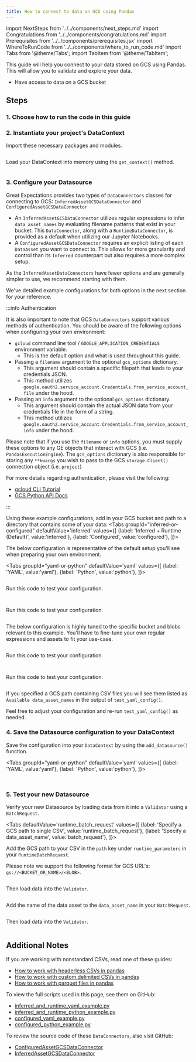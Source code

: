 ```yaml
---
title: How to connect to data on GCS using Pandas
---
```


import NextSteps from '../../components/next_steps.md'
import Congratulations from '../../components/congratulations.md'
import Prerequisites from '../../components/prerequisites.jsx'
import WhereToRunCode from '../../components/where_to_run_code.md'
import Tabs from '@theme/Tabs';
import TabItem from '@theme/TabItem';

This guide will help you connect to your data stored on GCS using Pandas.
This will allow you to validate and explore your data.

<Prerequisites>

- Have access to data on a GCS bucket

</Prerequisites>

## Steps

### 1. Choose how to run the code in this guide

<WhereToRunCode />

### 2. Instantiate your project's DataContext

Import these necessary packages and modules.

```python file=../../../../../tests/integration/docusaurus/connecting_to_your_data/cloud/gcs/pandas/inferred_and_runtime_yaml_example.py#L3-L6
```

Load your DataContext into memory using the `get_context()` method.

```python file=../../../../../tests/integration/docusaurus/connecting_to_your_data/cloud/gcs/pandas/inferred_and_runtime_yaml_example.py#L8
```

### 3. Configure your Datasource

Great Expectations provides two types of `DataConnectors` classes for connecting to GCS: `InferredAssetGCSDataConnector` and `ConfiguredAssetGCSDataConnector`

  - An `InferredAssetGCSDataConnector` utilizes regular expressions to infer `data_asset_names` by evaluating filename patterns that exist in your bucket. This `DataConnector`, along with a `RuntimeDataConnector`, is provided as a default when utilizing our Jupyter Notebooks.
  - A `ConfiguredAssetGCSDataConnector` requires an explicit listing of each `DataAsset` you want to connect to. This allows for more granularity and control than its `Inferred` counterpart but also requires a more complex setup.

As the `InferredAssetDataConnectors` have fewer options and are generally simpler to use, we recommend starting with them.

We've detailed example configurations for both options in the next section for your reference.

:::info Authentication

It is also important to note that GCS `DataConnectors` support various methods of authentication. You should be aware of the following options when configuring your own environment:
* `gcloud` command line tool / `GOOGLE_APPLICATION_CREDENTIALS` environment variable.
  - This is the default option and what is used throughout this guide.
* Passing a `filename` argument to the optional `gcs_options` dictionary.
  - This argument should contain a specific filepath that leads to your credentials JSON.
  - This method utilizes `google.oauth2.service_account.Credentials.from_service_account_file` under the hood.
* Passing an `info` argument to the optional `gcs_options` dictionary.
  - This argument should contain the actual JSON data from your credentials file in the form of a string. 
  - This method utilizes `google.oauth2.service_account.Credentials.from_service_account_info` under the hood.

Please note that if you use the `filename` or `info` options, you must supply these options to any GE objects that interact with GCS (i.e. `PandasExecutionEngine`). 
The `gcs_options` dictionary is also responsible for storing any `**kwargs` you wish to pass to the GCS `storage.Client()` connection object (i.e. `project`)

For more details regarding authentication, please visit the following:
* [gcloud CLI Tutorial](https://cloud.google.com/storage/docs/reference/libraries)
* [GCS Python API Docs](https://googleapis.dev/python/storage/latest/index.html)

:::

Using these example configurations, add in your GCS bucket and path to a directory that contains some of your data:
<Tabs
  groupId="inferred-or-configured"
  defaultValue='inferred'
  values={[
  {label: 'Inferred + Runtime (Default)', value:'inferred'},
  {label: 'Configured', value:'configured'},
  ]}>

<TabItem value="inferred">
  The below configuration is representative of the default setup you'll see when preparing your own environment.

  <Tabs
    groupId="yaml-or-python"
    defaultValue='yaml'
    values={[
    {label: 'YAML', value:'yaml'},
    {label: 'Python', value:'python'},
    ]}>
  <TabItem value="yaml">

  ```python file=../../../../../tests/integration/docusaurus/connecting_to_your_data/cloud/gcs/pandas/inferred_and_runtime_yaml_example.py#L10-L29
  ```

  Run this code to test your configuration.

  ```python file=../../../../../tests/integration/docusaurus/connecting_to_your_data/cloud/gcs/pandas/inferred_and_runtime_yaml_example.py#L39
  ```
  </TabItem>
  <TabItem value="python">

  ```python file=../../../../../tests/integration/docusaurus/connecting_to_your_data/cloud/gcs/pandas/inferred_and_runtime_python_example.py#L10-L29
  ```

  Run this code to test your configuration.

  ```python file=../../../../../tests/integration/docusaurus/connecting_to_your_data/cloud/gcs/pandas/inferred_and_runtime_python_example.py#L40
  ```
  </TabItem>
  </Tabs>
</TabItem>
<TabItem value="configured">
  The below configuration is highly tuned to the specific bucket and blobs relevant to this example. You'll have to fine-tune your own regular expressions and assets to fit your use-case.
  <Tabs
    groupId="yaml-or-python"
    defaultValue='yaml'
    values={[
    {label: 'YAML', value:'yaml'},
    {label: 'Python', value:'python'},
    ]}>
  <TabItem value="yaml">

  ```python file=../../../../../tests/integration/docusaurus/connecting_to_your_data/cloud/gcs/pandas/configured_yaml_example.py#L10-L27
  ```

  Run this code to test your configuration.

  ```python file=../../../../../tests/integration/docusaurus/connecting_to_your_data/cloud/gcs/pandas/configured_yaml_example.py#L38
  ```
  </TabItem>
  <TabItem value="python">

  ```python file=../../../../../tests/integration/docusaurus/connecting_to_your_data/cloud/gcs/pandas/configured_python_example.py#L10-L27
  ```

  Run this code to test your configuration. 

  ```python file=../../../../../tests/integration/docusaurus/connecting_to_your_data/cloud/gcs/pandas/configured_python_example.py#L37
  ```
  </TabItem>
  </Tabs>
</TabItem>
</Tabs>

If you specified a GCS path containing CSV files you will see them listed as `Available data_asset_names` in the output of `test_yaml_config()`.

Feel free to adjust your configuration and re-run `test_yaml_config()` as needed.

### 4. Save the Datasource configuration to your DataContext

Save the configuration into your `DataContext` by using the `add_datasource()` function.

<Tabs
  groupId="yaml-or-python"
  defaultValue='yaml'
  values={[
  {label: 'YAML', value:'yaml'},
  {label: 'Python', value:'python'},
  ]}>
  <TabItem value="yaml">

```python file=../../../../../tests/integration/docusaurus/connecting_to_your_data/cloud/gcs/pandas/inferred_and_runtime_yaml_example.py#L41
```

</TabItem>
<TabItem value="python">

```python file=../../../../../tests/integration/docusaurus/connecting_to_your_data/cloud/gcs/pandas/inferred_and_runtime_python_example.py#L42
```

</TabItem>
</Tabs>

### 5. Test your new Datasource

Verify your new Datasource by loading data from it into a `Validator` using a `BatchRequest`.

<Tabs
  defaultValue='runtime_batch_request'
  values={[
  {label: 'Specify a GCS path to single CSV', value:'runtime_batch_request'},
  {label: 'Specify a data_asset_name', value:'batch_request'},
  ]}>
  <TabItem value="runtime_batch_request">

Add the GCS path to your CSV in the `path` key under `runtime_parameters` in your `RuntimeBatchRequest`.

Please note we support the following format for GCS URL's: `gs://<BUCKET_OR_NAME>/<BLOB>`.

```python file=../../../../../tests/integration/docusaurus/connecting_to_your_data/cloud/gcs/pandas/inferred_and_runtime_yaml_example.py#L44-L50
```
Then load data into the `Validator`.
```python file=../../../../../tests/integration/docusaurus/connecting_to_your_data/cloud/gcs/pandas/inferred_and_runtime_yaml_example.py#L58-L64
```

  </TabItem>
  <TabItem value="batch_request">

Add the name of the data asset to the `data_asset_name` in your `BatchRequest`.

```python file=../../../../../tests/integration/docusaurus/connecting_to_your_data/cloud/gcs/pandas/inferred_and_runtime_yaml_example.py#L76-L80
```
Then load data into the `Validator`.
```python file=../../../../../tests/integration/docusaurus/connecting_to_your_data/cloud/gcs/pandas/inferred_and_runtime_yaml_example.py#L58-L64
```

  </TabItem>
</Tabs>


<Congratulations />

## Additional Notes

If you are working with nonstandard CSVs, read one of these guides:

- [How to work with headerless CSVs in pandas](#TODO)
- [How to work with custom delimited CSVs in pandas](#TODO)
- [How to work with parquet files in pandas](#TODO)

To view the full scripts used in this page, see them on GitHub:

- [inferred_and_runtime_yaml_example.py](https://github.com/great-expectations/great_expectations/blob/develop/tests/integration/docusaurus/connecting_to_your_data/cloud/gcs/pandas/inferred_and_runtime_yaml_example.py)
- [inferred_and_runtime_python_example.py](https://github.com/great-expectations/great_expectations/blob/develop/tests/integration/docusaurus/connecting_to_your_data/cloud/gcs/pandas/inferred_and_runtime_python_example.py)
- [configured_yaml_example.py](https://github.com/great-expectations/great_expectations/blob/develop/tests/integration/docusaurus/connecting_to_your_data/cloud/gcs/pandas/configured_yaml_example.py)
- [configured_python_example.py](https://github.com/great-expectations/great_expectations/blob/develop/tests/integration/docusaurus/connecting_to_your_data/cloud/gcs/pandas/configured_python_example.py)

To review the source code of these `DataConnectors`, also visit GitHub:
- [ConfiguredAssetGCSDataConnector](https://github.com/great-expectations/great_expectations/blob/develop/great_expectations/datasource/data_connector/configured_asset_gcs_data_connector.py)
- [InferredAssetGCSDataConnector](https://github.com/great-expectations/great_expectations/blob/develop/great_expectations/datasource/data_connector/inferred_asset_gcs_data_connector.py)

